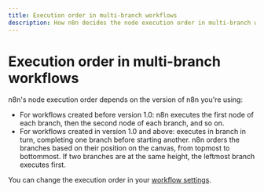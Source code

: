 ```yaml
---
title: Execution order in multi-branch workflows
description: How n8n decides the node execution order in multi-branch workflows.
---
```


# Execution order in multi-branch workflows

n8n's node execution order depends on the version of n8n you're using:

* For workflows created before version 1.0: n8n executes the first node of each branch, then the second node of each branch, and so on.
* For workflows created in version 1.0 and above: executes in branch in turn, completing one branch before starting another. n8n orders the branches based on their position on the canvas, from topmost to bottommost. If two branches are at the same height, the leftmost branch executes first.

You can change the execution order in your [workflow settings](/workflows/settings/).

